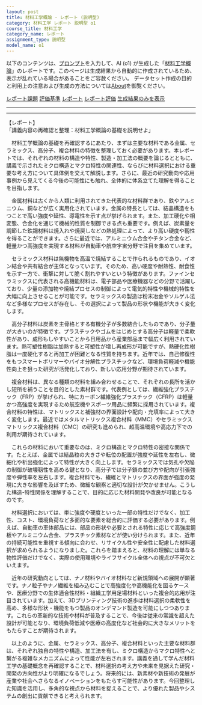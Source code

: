 ```yaml
---
layout: post
title: 材料工学概論 - レポート (説明型)
category: 材料工学 レポート 説明型 o1
course_title: 材料工学
category_name: レポート
assignment_type: 説明型
model_name: o1
---
```


以下のコンテンツは、[プロンプト](https://github.com/takedatoshiyuki/synthetic_assignments/tree/main/generated/材料工学/o1/prompt_レポート-説明型.md)を入力して、AI (o1) が生成した「[材料工学概論](/contents/材料工学/)」のレポートです。このページは生成結果から自動的に作成されているため、表示が乱れている場合があることをご容赦ください。
データセット作成の目的と利用上の注意および生成の方法については[About](/About)を御覧ください。

[レポート課題](../レポート課題-説明型)
[評価基準](../評価基準-説明型)
[レポート](../レポート-説明型)
[レポート評価](../レポート評価-説明型)
[生成結果のみを表示](https://github.com/takedatoshiyuki/synthetic_assignments/tree/main/generated/材料工学/o1/レポート-説明型.md)
  

***
***
  
【レポート】  
「講義内容の再確認と整理：材料工学概論の基礎を説明せよ」

　材料工学概論の基礎を再確認するにあたり、まずは主要な材料である金属、セラミックス、高分子、複合材料の特徴を整理しておく必要があります。本レポートでは、それぞれの材料の構造や特性、製造・加工法の概要を論じるとともに、講義で示されたミクロ構造とマクロ特性の関連性、ならびに材料選択における重要な考え方について具体例を交えて解説します。さらに、最近の研究動向や応用事例から見えてくる今後の可能性にも触れ、全体的に体系立てた理解を得ることを目指します。

　金属材料は古くから人類に利用されてきた代表的な材料群であり、鉄やアルミニウム、銅などが広く実用化されています。金属の特長としては、結晶構造をもつことで高い強度や延性、導電性を示す点が挙げられます。また、加工硬化や相変態、合金化を通じて機械的性質を制御できる点も重要です。例えば、炭素量を調節した鉄鋼材料は焼入れや焼戻しなどの熱処理によって、より高い硬度や靱性を得ることができます。さらに最近では、アルミニウム合金やチタン合金など、軽量かつ高強度を実現する材料が自動車や航空宇宙分野で注目を集めています。

　セラミックス材料は無機物を高温で焼結することで作られるものであり、イオン結合や共有結合が主体となっています。そのため、高い硬度や耐熱性、耐食性を示す一方で、衝撃に対して脆く割れやすいという特徴があります。ファインセラミックスに代表される高機能材料は、電子部品や医療機器などの分野で活躍しており、少量の添加物や焼結プロセスの制御によって電気的特性や機械的特性を大幅に向上させることが可能です。セラミックスの製造は粉末冶金やソルゲル法など多様なプロセスが存在し、その選択によって製品の形状や機能が大きく変化します。

　高分子材料は炭素を主骨格とする有機分子が多数結合したものであり、分子量が大きいのが特徴です。プラスチックやゴムをはじめとする高分子は軽量で柔軟性があり、成形もしやすいことから日用品から産業部品まで幅広く利用されています。熱可塑性樹脂は加熱すると可塑性が増し再成形が可能ですが、熱硬化性樹脂は一度硬化すると再加工が困難となる性質を持ちます。近年では、自己修復性をもつスマートポリマーやバイオ分解性プラスチックなど、環境負荷軽減や機能性向上を狙った研究が活発化しており、新しい応用分野が期待されています。

　複合材料は、異なる種類の材料を組み合わせることで、それぞれの長所を活かし短所を補うことを目的とした素材群です。代表例としては、繊維強化プラスチック（FRP）が挙げられ、特にカーボン繊維強化プラスチック（CFRP）は軽量かつ高強度を実現するため航空機やスポーツ用品に頻繁に採用されています。複合材料の特性は、マトリックスと補強材の界面設計や配向・充填率によって大きく変化します。最近ではメタルマトリックス複合材料（MMC）やセラミックスマトリックス複合材料（CMC）の研究も進められ、超高温環境や高応力下での利用が期待されています。

　これらの材料において重要なのは、ミクロ構造とマクロ特性の密接な関係です。たとえば、金属では結晶粒の大きさや転位の配置が強度や延性を左右し、微細化や析出強化によって特性が大きく向上します。セラミックスでは気孔や欠陥の制御が破壊靱性を高める鍵となり、高分子では分子鎖の並び方や配向が引張強度や弾性率を左右します。複合材料でも、繊維とマトリックスの界面が強度の発現に大きな影響を及ぼすため、微細な観察と適切な設計が欠かせません。こうした構造-特性関係を理解することで、目的に応じた材料開発や改良が可能となるのです。

　材料選択においては、単に強度や硬度といった一部の特性だけでなく、加工性、コスト、環境負荷など多面的な要素を総合的に評価する必要があります。例えば、自動車の車体部品には、部品の形状や必要とされる特性に応じて高強度鋼板やアルミニウム合金、プラスチック素材などが使い分けられます。また、近年の持続可能性を重視する傾向に合わせ、リサイクル性や安全性に配慮した材料選択が求められるようになりました。これらを踏まえると、材料の理解には単なる物性評価だけでなく、実際の使用環境やライフサイクル全体への視点が不可欠といえます。

　近年の研究動向としては、ナノ材料やバイオ材料など新規領域への展開が顕著です。ナノ粒子やナノ繊維を組み込むことで高強度化や高機能化を図るケースや、医療分野での生体適合性材料・組織工学用足場材料といった複合的応用が注目されています。加えて、3Dプリンティング技術の進歩は材料選択の柔軟性を高め、多様な形状・機能をもつ製品のオンデマンド製造を可能にしつつあります。これらの革新的な技術や材料が普及することで、今後は従来の常識を超えた設計が可能となり、環境負荷低減や医療の高度化など社会的に大きなメリットをもたらすことが期待されます。

　以上のように、金属、セラミックス、高分子、複合材料といった主要な材料群は、それぞれ独自の特性や構造、加工法を有し、ミクロ構造からマクロ特性へと繋がる複雑なメカニズムによって性能が左右されます。講義を通して学んだ材料工学の基礎概念を再確認することで、材料選択の考え方や未来を見据えた研究・開発の方向性がより明確になるでしょう。将来的には、新素材や新技術の発展が産業や社会へさらなるイノベーションをもたらす可能性があります。今回整理した知識を活用し、多角的な視点から材料を捉えることで、より優れた製品やシステムの創出に貢献できると考えられます。
